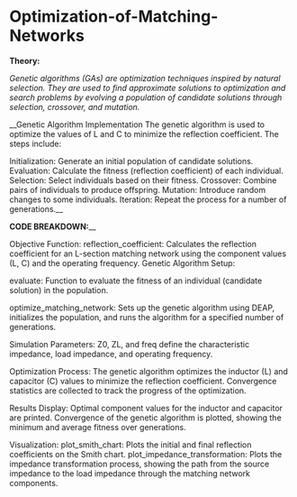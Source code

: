 # Optimization-of-Matching-Networks

**Theory:**

_Genetic algorithms (GAs) are optimization techniques inspired by natural selection. They are used to find approximate solutions to optimization and search problems by evolving a population of candidate solutions through selection, crossover, and mutation._

__Genetic Algorithm Implementation
The genetic algorithm is used to optimize the values of L and C to minimize the reflection coefficient. The steps include:

Initialization: Generate an initial population of candidate solutions.
Evaluation: Calculate the fitness (reflection coefficient) of each individual.
Selection: Select individuals based on their fitness.
Crossover: Combine pairs of individuals to produce offspring.
Mutation: Introduce random changes to some individuals.
Iteration: Repeat the process for a number of generations.__

**CODE BREAKDOWN:**__

Objective Function:
reflection_coefficient: Calculates the reflection coefficient for an L-section matching network using the component values (L, C) and the operating frequency.
Genetic Algorithm Setup:

evaluate: Function to evaluate the fitness of an individual (candidate solution) in the population.

optimize_matching_network: Sets up the genetic algorithm using DEAP, initializes the population, and runs the algorithm for a specified number of generations.

Simulation Parameters:
Z0, ZL, and freq define the characteristic impedance, load impedance, and operating frequency.

Optimization Process:
The genetic algorithm optimizes the inductor (L) and capacitor (C) values to minimize the reflection coefficient.
Convergence statistics are collected to track the progress of the optimization.

Results Display:
Optimal component values for the inductor and capacitor are printed.
Convergence of the genetic algorithm is plotted, showing the minimum and average fitness over generations.

Visualization:
plot_smith_chart: Plots the initial and final reflection coefficients on the Smith chart.
plot_impedance_transformation: Plots the impedance transformation process, showing the path from the source impedance to the load impedance through the matching network components.
